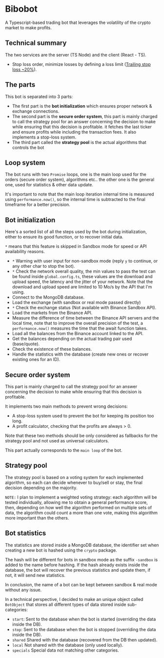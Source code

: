 # Bibobot
A Typescript-based trading bot that leverages the volatility of the crypto market to make profits.


Technical summary
-----------------
The two services are the server (TS Node) and the client (React - TS).

- Stop loss order, minimize losses by defining a loss limit ([Trailing stop loss ~20%](https://www.quant-investing.com/blog/truths-about-stop-losses-that-nobody-wants-to-believe)).


The parts
-------------
This bot is separated into 3 parts:
- The first part is the **bot initialization** which ensures proper network & exchange connections.
- The second part is the **secure order system**, this part is mainly charged to call the strategy
pool for an answer concerning the decision to make while ensuring that this decision is profitable.
it fetches the last ticker and ensure profits while including the transaction fees.
It also implements a stop-loss system.
- The third part called the **strategy pool** is the actual algorithms that controls the bot


Loop system
-----------
The bot runs with two `Promise` loops, one is the main loop used for the orders (secure order system),
algorithms etc.. the other one is the general one, used for statistics & other data update.

It's important to note that the main loop iteration internal time is measured using `performance.now()`,
so the internal time is subtracted to the final timeframe for a better precision.


Bot initialization
------------------
Here's a sorted list of all the steps used by the bot during initialization,
either to ensure its good function, or to recover initial data.

`*` means that this feature is skipped in Sandbox mode for speed or API availability reasons.

- `*` Warning with user input for non-sandbox mode (reply `y` to continue, or any other char to stop the bot).
- `*` Check the network overall quality, the min values to pass the test can be found inside
  `global.config.ts`, these values are the download and upload speed, the latency and the jitter
  of your network. Note that the download and upload speed are limited to 10 Mo/s by the API that
  I'm using.
- Connect to the MongoDB database.
- Load the exchange (with sandbox or real mode passed directly)
- `*` Check the exchange status (Not available with Binance Sandbox API).
- Load the markets from the Binance API.
- Measure the difference of time between the Binance API servers and the local time,
  note that to improve the overall precision of the test, a `performance.now()` measures
  the time that the await function takes.
- Load all the balances from the Binance account linked to the API.
- Get the balances depending on the actual trading pair used (base/quote).
- Check the existence of these balances.
- Handle the statistics with the database (create new ones or recover existing ones for an ID).


Secure order system
-------------------
This part is mainly charged to call the strategy pool for an answer concerning the decision
to make while ensuring that this decision is profitable.

It implements two main methods to prevent wrong decisions:
- A stop-loss system used to prevent the bot for keeping its position too long.
- A profit calculator, checking that the profits are always > 0.

Note that these two methods should be only considered as fallbacks for the strategy pool and
not used as universal calculators.

This part actually corresponds to the `main loop` of the bot.


Strategy pool
-------------
The strategy pool is based on a voting system for each implemented algorithm, so each
can decide whenever to buy/sell or stay, the final decision depending on the majority.

`NOTE:` I plan to implement a weighted voting strategy: each algorithm will be tested individually,
allowing me to obtain a general performance score, then, depending on how well the algorithm performed
on multiple sets of data, the algorithm could count a more than one vote, making this algorithm more
important than the others.


Bot statistics
--------------
The statistics are stored inside a MongoDB database, the identifier set when creating
a new bot is hashed using the `crypto` package.

The hash will be different for bots in sandbox mode as the suffix `-sandbox` is added
to the name before hashing. If the hash already exists inside the database, the bot will
recover the previous statistics and update them, if not, it will send new statistics.

In conclusion, the name of a bot can be kept between sandbox & real mode without any issue.

In a technical perspective, I decided to make an unique object called `BotObject` that stores
all different types of data stored inside sub-categories:
- `start`: Sent to the database when the bot is started (overriding the data inside the DB).
- `stop`: Sent to the database when the bot is stopped (overriding the data inside the DB).
- `shared` Shared with the database (recovered from the DB then updated).
- `local` Not shared with the database (only used locally).
- `specials` Special data not matching other categories.